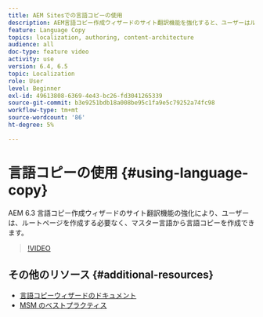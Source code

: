 ```yaml
---
title: AEM Sitesでの言語コピーの使用
description: AEM言語コピー作成ウィザードのサイト翻訳機能を強化すると、ユーザーはルートページを作成しなくても、マスター言語から言語コピーを作成できます。
feature: Language Copy
topics: localization, authoring, content-architecture
audience: all
doc-type: feature video
activity: use
version: 6.4, 6.5
topic: Localization
role: User
level: Beginner
exl-id: 49613808-6369-4e43-bc26-fd3041265339
source-git-commit: b3e9251bdb18a008be95c1fa9e5c79252a74fc98
workflow-type: tm+mt
source-wordcount: '86'
ht-degree: 5%

---
```


# 言語コピーの使用 {#using-language-copy}

AEM 6.3 言語コピー作成ウィザードのサイト翻訳機能の強化により、ユーザーは、ルートページを作成する必要なく、マスター言語から言語コピーを作成できます。

>[!VIDEO](https://video.tv.adobe.com/v/17116?quality=12&learn=on)

## その他のリソース {#additional-resources}

* [言語コピーウィザードのドキュメント](https://helpx.adobe.com/experience-manager/6-5/sites/administering/using/tc-wizard.html)
* [MSM のベストプラクティス](https://helpx.adobe.com/experience-manager/6-5/sites/administering/using/msm-best-practices.html)
